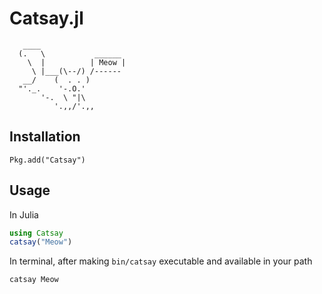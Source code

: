 # Catsay.jl

```
   ____
  (.   \           ______
    \  |          | Meow |
     \ |___(\--/) /------
   __/    (  . . )
  "'._.    '-.O.'
       '-.  \ "|\
          '.,,/'.,,
```

## Installation

```
Pkg.add("Catsay")
```

## Usage

In Julia

```julia
using Catsay
catsay("Meow")
```

In terminal, after making `bin/catsay` executable and available in your path

```
catsay Meow
```
